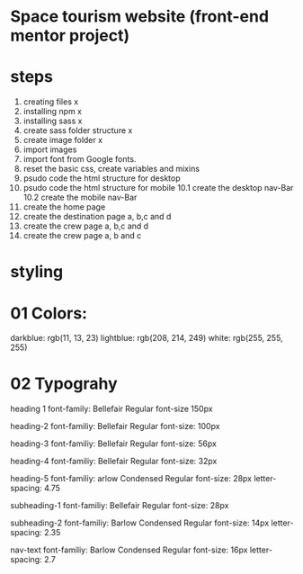 # Space tourism website (front-end mentor project)

# steps

1. creating files x
2. installing npm x
3. installing sass x
4. create sass folder structure x
5. create image folder x
6. import images 
7. import font from Google fonts.
8. reset the basic css, create variables and mixins
9. psudo code the html structure for desktop
9. psudo code the html structure for mobile
10.1 create the desktop nav-Bar
10.2 create the mobile nav-Bar
11. create the home page
12. create the destination page a, b,c and d 
12. create the crew  page a, b,c and d 
12. create the crew  page a, b and c 



# styling

# 01 Colors:
 darkblue: rgb(11, 13, 23)
 lightblue: rgb(208, 214, 249)
 white: rgb(255, 255, 255)

#  02 Typograhy
 
 heading 1 
 font-family: Bellefair Regular
 font-size 150px

 heading-2
 font-familiy: Bellefair Regular
 font-size: 100px

 heading-3
 font-familiy: Bellefair Regular
 font-size: 56px

 heading-4
 font-familiy: Bellefair Regular
 font-size: 32px

 heading-5
 font-familiy: arlow Condensed Regular
 font-size: 28px
 letter-spacing: 4.75

 subheading-1
 font-familiy: Bellefair Regular
 font-size: 28px

 subheading-2
 font-familiy: Barlow Condensed Regular
 font-size: 14px
 letter-spacing: 2.35

 nav-text
 font-familiy: Barlow Condensed Regular
 font-size: 16px
 letter-spacing: 2.7